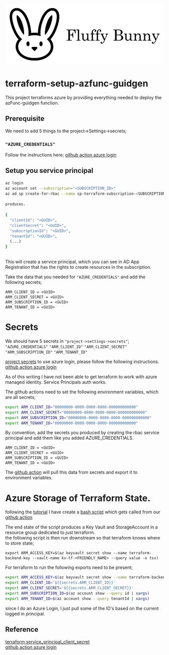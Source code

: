 ![fluffy-bunny-banner](https://raw.githubusercontent.com/fluffy-bunny/static-assets/master/fluffy-bunny-banner.png)  
# terraform-setup-azfunc-guidgen
This project terraforms azure by providing everything needed to deploy the azFunc-guidgen function.  

## Prerequisite
We need to add 5 things to the project->Settings->secrets;
### `"AZURE_CREDENTIALS"`
Follow the instructions here;
[github action azure login](https://github.com/Azure/login)  

## Setup you service principal
```bash
az login
az account set --subscription="<SUBSCRIPTION_ID>"
az ad sp create-for-rbac --name sp-terraform-subscription-<SUBSCRIPTION_ID>  --role="Contributor" --scopes="/subscriptions/<SUBSCRIPTION_ID>  -sdk-auth"  

produces.

{
  "clientId": "<GUID>",
  "clientSecret": "<GUID>",
  "subscriptionId": "<GUID>",
  "tenantId": "<GUID>",
  (...)
}
  
```
This will create a service principal, which you can see in AD App Registration that has the rights to create resources in the subscription.  


Take the data that you needed for `"AZURE_CREDENTIALS"` and add the following secrets;  
```
ARM_CLIENT_ID = <GUID>
ARM_CLIENT_SECRET = <GUID>
ARM_SUBSCRIPTION_ID = <GUID>
ARM_TENANT_ID = <GUID>
```

# Secrets

We should have 5 secrets in `"project->settings->secrets"`;  
`"AZURE_CREDENTIALS"`
`"ARM_CLIENT_ID"`
`"ARM_CLIENT_SECRET"`
`"ARM_SUBSCRIPTION_ID"`
`"ARM_TENANT_ID"`




[project secrets](https://github.com/fluffy-bunny/terraform-azure-backend-setup/settings/secrets)
to use azure login, please follow the following instructions.
[github action azure login](https://github.com/Azure/login)  

As of this writing I have not been able to get terraform to work with azure managed identity.  Service Principals auth works.

The github actions need to set the following environment variables, which are all secrets;
```bash
export ARM_CLIENT_ID="00000000-0000-0000-0000-000000000000"
export ARM_CLIENT_SECRET="00000000-0000-0000-0000-000000000000"
export ARM_SUBSCRIPTION_ID="00000000-0000-0000-0000-000000000000"
export ARM_TENANT_ID="00000000-0000-0000-0000-000000000000"
```

By convention, add the secrets you produced by creating the rbac service principal and add them like you added AZURE_CREDENTIALS.
```
ARM_CLIENT_ID = <GUID>
ARM_CLIENT_SECRET = <GUID>
ARM_SUBSCRIPTION_ID = <GUID>
ARM_TENANT_ID = <GUID>
```  

The [github action](.github/workflows/terraform-tstate-setup.yml) will pull this data from secrets and export it to environment variables.  

# Azure Storage of Terraform State.  

following the [tutorial](https://docs.microsoft.com/en-us/azure/terraform/terraform-backend) I have create a [bash script](bash/setup.sh) which gets called from our [github action](.github/workflows/terraform-tstate-setup.yml)  

The end state of the script produces a Key Vault and StorageAccount in a resource group dedicated to just terraform.  
the following script is then run downstream so that terraform knows where to store state;  
```
export ARM_ACCESS_KEY=$(az keyvault secret show --name terraform-backend-key --vault-name kv-tf-<FRIENDLY_NAME> --query value -o tsv)
```
For terraform to run the following exports need to be present;  
```bash
export ARM_ACCESS_KEY=$(az keyvault secret show --name terraform-backend-key --vault-name ${{ env.VAULT_NAME }} --query value -o tsv)
export ARM_CLIENT_ID='${{secrets.ARM_CLIENT_ID}}'
export ARM_CLIENT_SECRET='${{secrets.ARM_CLIENT_SECRET}}'
export ARM_SUBSCRIPTION_ID=$(az account show --query id | xargs)
export ARM_TENANT_ID=$(az account show --query tenantId | xargs)
```
since I do an Azure Login, I just pull some of the ID's based on the current logged in principal.  


## Reference
[terraform service_principal_client_secret](https://www.terraform.io/docs/providers/azurerm/guides/service_principal_client_secret.html)  
[github action azure login](https://github.com/Azure/login)  

